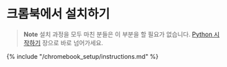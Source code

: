 # 크롬북에서 설치하기

> **Note** 설치 과정을 모두 마친 분들은 이 부분을 할 필요가 없습니다. [Python 시작하기](../python_introduction/README.md) 장으로 바로 넘어가세요. 

{% include "/chromebook_setup/instructions.md" %}
